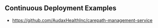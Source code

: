 ## Continuous Deployment Examples

 - https://github.com/AudaxHealthInc/carepath-management-service

<!--stackedit_data:
eyJoaXN0b3J5IjpbLTIxNDcyNjg3NzRdfQ==
-->